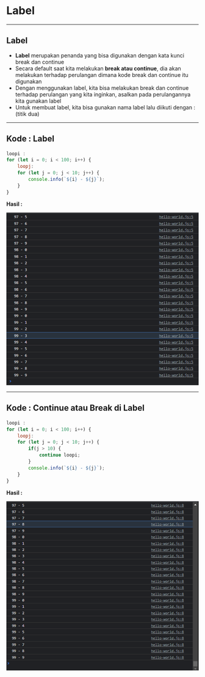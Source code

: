 # Label

---

## Label

- **Label** merupakan penanda yang bisa digunakan dengan kata kunci break dan continue
- Secara default saat kita melakukan **break atau continue**, dia akan melakukan terhadap perulangan dimana kode break dan continue itu digunakan
- Dengan menggunakan label, kita bisa melakukan break dan continue terhadap perulangan yang kita inginkan, asalkan pada perulangannya kita gunakan label
- Untuk membuat label, kita bisa gunakan nama label lalu diikuti dengan : (titik dua)

---

## Kode : Label

```js
loopi :
for (let i = 0; i < 100; i++) {
    loopj:
    for (let j = 0; j < 10; j++) {
        console.info(`${i} - ${j}`);
    }
}
```

**Hasil :**

![1](../assets/img/32/1.PNG)

---

## Kode : Continue atau Break di Label

```js
loopi :
for (let i = 0; i < 100; i++) {
    loopj:
    for (let j = 0; j < 10; j++) {
        if(j > 10) {
            continue loopi;
        }
        console.info(`${i} - ${j}`);
    }
}
```

**Hasil :**

![2](../assets/img/32/2.PNG)